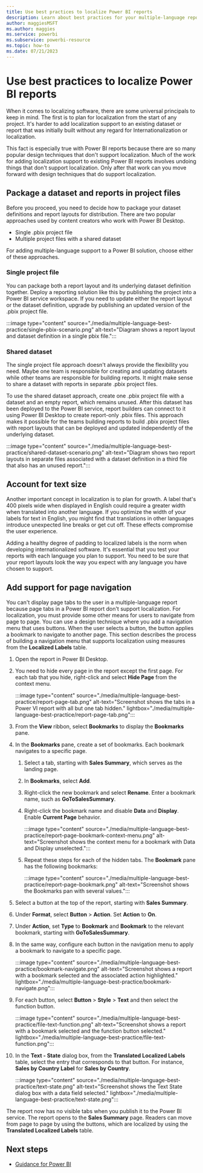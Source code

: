 ```yaml
---
title: Use best practices to localize Power BI reports
description: Learn about best practices for your multiple-language report projects, such as allowing for text size, page navigation, and packaging reports.
author: maggiesMSFT   
ms.author: maggies
ms.service: powerbi
ms.subservice: powerbi-resource
ms.topic: how-to
ms.date: 07/21/2023
---
```

# Use best practices to localize Power BI reports

When it comes to localizing software, there are some universal principals to keep in mind. The first is to plan for localization from the start of any project. It's harder to add localization support to an existing dataset or report that was initially built without any regard for Internationalization or localization.

This fact is especially true with Power BI reports because there are so many popular design techniques that don't support localization. Much of the work for adding localization support to existing Power BI reports involves undoing things that don't support localization. Only after that work can you move forward with design techniques that do support localization.

## Package a dataset and reports in project files

Before you proceed, you need to decide how to package your dataset definitions and report layouts for distribution. There are two popular approaches used by content creators who work with Power BI Desktop.

- Single .pbix project file
- Multiple project files with a shared dataset

For adding multiple-language support to a Power BI solution, choose either of these approaches.

### Single project file

You can package both a report layout and its underlying dataset definition together. Deploy a reporting solution like this by publishing the project into a Power BI service workspace. If you need to update either the report layout or the dataset definition, upgrade by publishing an updated version of the .pbix project file.

:::image type="content" source="./media/multiple-language-best-practice/single-pbix-scenario.png" alt-text="Diagram shows a report layout and dataset definition in a single pbix file.":::

### Shared dataset

The single project file approach doesn't always provide the flexibility you need. Maybe one team is responsible for creating and updating datasets while other teams are responsible for building reports. It might make sense to share a dataset with reports in separate .pbix project files.

To use the shared dataset approach, create one .pbix project file with a dataset and an empty report, which remains unused. After this dataset has been deployed to the Power BI service, report builders can connect to it using Power BI Desktop to create report-only .pbix files. This approach makes it possible for the teams building reports to build .pbix project files with report layouts that can be deployed and updated independently of the underlying dataset.

:::image type="content" source="./media/multiple-language-best-practice/shared-dataset-scenario.png" alt-text="Diagram shows two report layouts in separate files associated with a dataset definition in a third file that also has an unused report.":::

## Account for text size

Another important concept in localization is to plan for growth. A label that's 400 pixels wide when displayed in English could require a greater width when translated into another language. If you optimize the width of your labels for text in English, you might find that translations in other languages introduce unexpected line breaks or get cut off. These effects compromise the user experience.

Adding a healthy degree of padding to localized labels is the norm when developing internationalized software. It's essential that you test your reports with each language you plan to support. You need to be sure that your report layouts look the way you expect with any language you have chosen to support.

## Add support for page navigation

You can't display page tabs to the user in a multiple-language report because page tabs in a Power BI report don't support localization. For localization, you must provide some other means for users to navigate from page to page. You can use a design technique where you add a navigation menu that uses buttons. When the user selects a button, the button applies a bookmark to navigate to another page. This section describes the process of building a navigation menu that supports localization using measures from the **Localized Labels** table.

1. Open the report in Power BI Desktop.

1. You need to hide every page in the report except the first page. For each tab that you hide, right-click and select **Hide Page** from the context menu.

   :::image type="content" source="./media/multiple-language-best-practice/report-page-tab.png" alt-text="Screenshot shows the tabs in a Power VI report with all but one tab hidden." lightbox="./media/multiple-language-best-practice/report-page-tab.png":::

1. From the **View** ribbon, select **Bookmarks** to display the **Bookmarks** pane.

1. In the **Bookmarks** pane, create a set of bookmarks. Each bookmark navigates to a specific page.

   1. Select a tab, starting with **Sales Summary**, which serves as the landing page.
   1. In **Bookmarks**, select **Add**.
   1. Right-click the new bookmark and select **Rename**. Enter a bookmark name, such as **GoToSalesSummary**.
   1. Right-click the bookmark name and disable **Data** and **Display**. Enable **Current Page** behavior.

      :::image type="content" source="./media/multiple-language-best-practice/report-page-bookmark-context-menu.png" alt-text="Screenshot shows the context menu for a bookmark with Data and Display unselected.":::

   1. Repeat these steps for each of the hidden tabs. The **Bookmark** pane has the following bookmarks:

      :::image type="content" source="./media/multiple-language-best-practice/report-page-bookmark.png" alt-text="Screenshot shows the Bookmarks pan with several values.":::

1. Select a button at the top of the report, starting with **Sales Summary**.
1. Under **Format**, select **Button** > **Action**. Set **Action** to **On**.
1. Under **Action**, set **Type** to **Bookmark** and **Bookmark** to the relevant bookmark, starting with **GoToSalesSummary**.
1. In the same way, configure each button in the navigation menu to apply a bookmark to navigate to a specific page.

   :::image type="content" source="./media/multiple-language-best-practice/bookmark-navigate.png" alt-text="Screenshot shows a report with a bookmark selected and the associated action highlighted." lightbox="./media/multiple-language-best-practice/bookmark-navigate.png":::

1. For each button, select **Button** > **Style** > **Text** and then select the function button.

   :::image type="content" source="./media/multiple-language-best-practice/file-text-function.png" alt-text="Screenshot shows a report with a bookmark selected and the function button selected." lightbox="./media/multiple-language-best-practice/file-text-function.png":::

1. In the **Text - State** dialog box, from the **Translated Localized Labels** table, select the entry that corresponds to that button. For instance, **Sales by Country Label** for **Sales by Country**.

   :::image type="content" source="./media/multiple-language-best-practice/text-state.png" alt-text="Screenshot shows the Text State dialog box with a data field selected." lightbox="./media/multiple-language-best-practice/text-state.png":::

The report now has no visible tabs when you publish it to the Power BI service. The report opens to the **Sales Summary** page. Readers can move from page to page by using the buttons, which are localized by using the **Translated Localized Labels** table.


## Next steps

- [Guidance for Power BI](overview.md)
